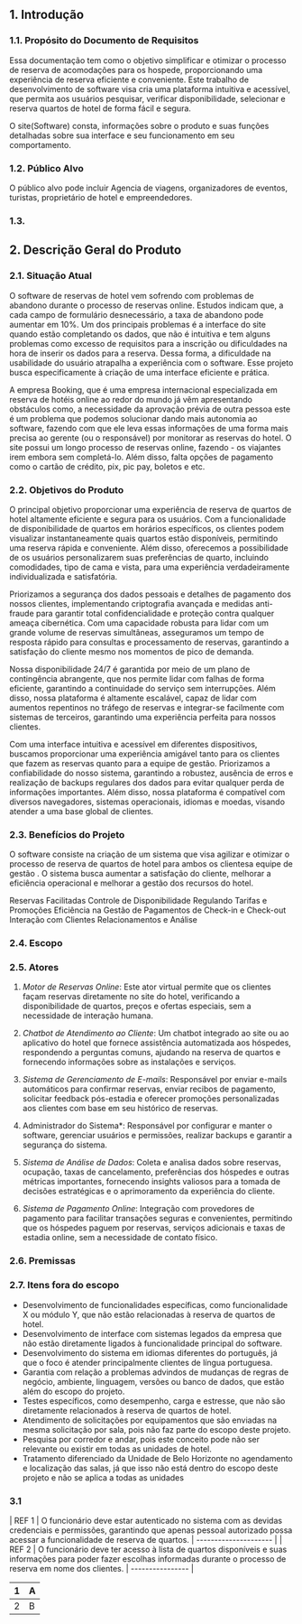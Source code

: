 ## 1. Introdução

### 1.1. Propósito do Documento de Requisitos
Essa documentação tem como o objetivo simplificar e otimizar o processo de reserva de acomodações para os hospede, proporcionando uma experiência de reserva eficiente e conveniente. Este trabalho de desenvolvimento de software visa cria uma plataforma intuitiva e acessível, que permita aos usuários pesquisar, verificar disponibilidade, selecionar e reserva quartos de hotel de forma fácil e segura.

O site(Software) consta, informações sobre o produto e suas funções detalhadas sobre sua interface e seu funcionamento em seu comportamento.

### 1.2. Público Alvo
 O público alvo pode incluir Agencia de viagens, organizadores de eventos, turistas, proprietário de hotel e empreendedores.

### 1.3. 



## 2. Descrição Geral do Produto

### 2.1. Situação Atual
O software de reservas de hotel vem sofrendo com problemas de abandono durante o processo de reservas online. Estudos indicam que, a cada campo de formulário desnecessário, a taxa de abandono pode aumentar em 10%. Um dos principais problemas é a interface do site quando estão completando os dados, que não é intuitiva e tem alguns problemas como excesso de requisitos para a inscrição ou dificuldades na hora de inserir os dados para a reserva. Dessa forma, a dificuldade na usabilidade do usuário atrapalha a experiência com o software. Esse projeto busca especificamente à criação de uma interface eficiente e prática.

A empresa Booking, que é uma empresa internacional especializada em reserva de hotéis online ao redor do mundo já vêm apresentando obstáculos como, a necessidade da aprovação prévia de outra pessoa este é um problema que podemos solucionar dando mais autonomia ao software, fazendo com que ele leva essas informações de uma forma mais precisa ao gerente (ou o responsável) por monitorar as reservas do hotel. O site possui um longo processo de reservas online, fazendo - os viajantes irem embora sem completá-lo. Além disso, falta opções de pagamento como o cartão de crédito, pix, pic pay, boletos e etc. 

### 2.2. Objetivos do Produto
O principal objetivo proporcionar uma experiência de reserva de quartos de hotel altamente eficiente e segura para os usuários. Com a funcionalidade de disponibilidade de quartos em horários específicos, os clientes podem visualizar instantaneamente quais quartos estão disponíveis, permitindo uma reserva rápida e conveniente. Além disso, oferecemos a possibilidade de os usuários personalizarem suas preferências de quarto, incluindo comodidades, tipo de cama e vista, para uma experiência verdadeiramente individualizada e satisfatória.

Priorizamos a segurança dos dados pessoais e detalhes de pagamento dos nossos clientes, implementando criptografia avançada e medidas anti-fraude para garantir total confidencialidade e proteção contra qualquer ameaça cibernética. Com uma capacidade robusta para lidar com um grande volume de reservas simultâneas, asseguramos um tempo de resposta rápido para consultas e processamento de reservas, garantindo a satisfação do cliente mesmo nos momentos de pico de demanda.

Nossa disponibilidade 24/7 é garantida por meio de um plano de contingência abrangente, que nos permite lidar com falhas de forma eficiente, garantindo a continuidade do serviço sem interrupções. Além disso, nossa plataforma é altamente escalável, capaz de lidar com aumentos repentinos no tráfego de reservas e integrar-se facilmente com sistemas de terceiros, garantindo uma experiência perfeita para nossos clientes.

Com uma interface intuitiva e acessível em diferentes dispositivos, buscamos proporcionar uma experiência amigável tanto para os clientes que fazem as reservas quanto para a equipe de gestão. Priorizamos a confiabilidade do nosso sistema, garantindo a robustez, ausência de erros e realização de backups regulares dos dados para evitar qualquer perda de informações importantes. Além disso, nossa plataforma é compatível com diversos navegadores, sistemas operacionais, idiomas e moedas, visando atender a uma base global de clientes.


### 2.3. Benefícios do Projeto

O software consiste na criação de um sistema que visa agilizar e otimizar o processo de reserva de quartos de hotel para ambos os clientesa equipe de gestão . O sistema busca aumentar a satisfação do cliente, melhorar a eficiência operacional e melhorar a gestão dos recursos do hotel.

Reservas Facilitadas
Controle de Disponibilidade 
Regulando Tarifas e Promoções
Eficiência na 
Gestão de Pagamentos de Check-in e Check-out
Interação com Clientes
Relacionamentos e Análise

### 2.4. Escopo

### 2.5. Atores
1. *Motor de Reservas Online*: Este ator virtual permite que os clientes façam reservas diretamente no site do hotel, verificando a disponibilidade de quartos, preços e ofertas especiais, sem a necessidade de interação humana.

2. *Chatbot de Atendimento ao Cliente*: Um chatbot integrado ao site ou ao aplicativo do hotel que fornece assistência automatizada aos hóspedes, respondendo a perguntas comuns, ajudando na reserva de quartos e fornecendo informações sobre as instalações e serviços.

3. *Sistema de Gerenciamento de E-mails*: Responsável por enviar e-mails automáticos para confirmar reservas, enviar recibos de pagamento, solicitar feedback pós-estadia e oferecer promoções personalizadas aos clientes com base em seu histórico de reservas.

4. Administrador do Sistema*: Responsável por configurar e manter o software, gerenciar usuários e permissões, realizar backups e garantir a segurança do sistema.

5. *Sistema de Análise de Dados*: Coleta e analisa dados sobre reservas, ocupação, taxas de cancelamento, preferências dos hóspedes e outras métricas importantes, fornecendo insights valiosos para a tomada de decisões estratégicas e o aprimoramento da experiência do cliente.

6. *Sistema de Pagamento Online*: Integração com provedores de pagamento para facilitar transações seguras e convenientes, permitindo que os hóspedes paguem por reservas, serviços adicionais e taxas de estadia online, sem a necessidade de contato físico.

### 2.6. Premissas


### 2.7. Itens fora do escopo

- Desenvolvimento de funcionalidades específicas, como funcionalidade X ou módulo Y, que não estão relacionadas à reserva de quartos de hotel.
- Desenvolvimento de interface com sistemas legados da empresa que não estão diretamente ligados à funcionalidade principal do software.
- Desenvolvimento do sistema em idiomas diferentes do português, já que o foco é atender principalmente clientes de língua portuguesa.
- Garantia com relação a problemas advindos de mudanças de regras de negócio, ambiente, linguagem, versões ou banco de dados, que estão além do escopo do projeto.
- Testes específicos, como desempenho, carga e estresse, que não são diretamente relacionados à reserva de quartos de hotel.
- Atendimento de solicitações por equipamentos que são enviadas na mesma solicitação por sala, pois não faz parte do escopo deste projeto.
- Pesquisa por corredor e andar, pois este conceito pode não ser relevante ou existir em todas as unidades de hotel.
- Tratamento diferenciado da Unidade de Belo Horizonte no agendamento e localização das salas, já que isso não está dentro do escopo deste projeto e não se aplica a todas as unidades




### 3.1 
| REF 1   | O funcionário deve estar autenticado no sistema com as devidas credenciais e permissões, garantindo que apenas pessoal autorizado possa acessar a funcionalidade de reserva de quartos.
| --------------------- |
| REF 2  |  O funcionário deve ter acesso à lista de quartos disponíveis e suas informações para poder fazer escolhas informadas durante o processo de reserva em nome dos clientes.
| ---------------- |  


|1 | A| 
| ------ | -------- | 
| 2 | B | 
